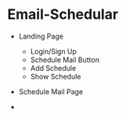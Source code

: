 # Email-Schedular

- Landing Page
  - Login/Sign Up
  - Schedule Mail Button
  - Add Schedule
  - Show Schedule

- Schedule Mail Page
 - 
